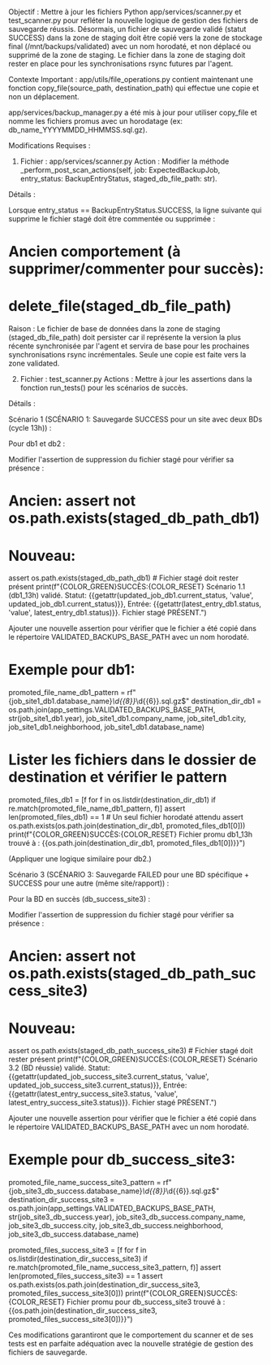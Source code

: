 Objectif : Mettre à jour les fichiers Python app/services/scanner.py et test_scanner.py pour refléter la nouvelle logique de gestion des fichiers de sauvegarde réussis. Désormais, un fichier de sauvegarde validé (statut SUCCESS) dans la zone de staging doit être copié vers la zone de stockage final (/mnt/backups/validated) avec un nom horodaté, et non déplacé ou supprimé de la zone de staging. Le fichier dans la zone de staging doit rester en place pour les synchronisations rsync futures par l'agent.

Contexte Important :
app/utils/file_operations.py contient maintenant une fonction copy_file(source_path, destination_path) qui effectue une copie et non un déplacement.

app/services/backup_manager.py a été mis à jour pour utiliser copy_file et nomme les fichiers promus avec un horodatage (ex: db_name_YYYYMMDD_HHMMSS.sql.gz).

Modifications Requises :
1. Fichier : app/services/scanner.py
Action : Modifier la méthode _perform_post_scan_actions(self, job: ExpectedBackupJob, entry_status: BackupEntryStatus, staged_db_file_path: str).

Détails :

Lorsque entry_status == BackupEntryStatus.SUCCESS, la ligne suivante qui supprime le fichier stagé doit être commentée ou supprimée :

# Ancien comportement (à supprimer/commenter pour succès):
# delete_file(staged_db_file_path)

Raison : Le fichier de base de données dans la zone de staging (staged_db_file_path) doit persister car il représente la version la plus récente synchronisée par l'agent et servira de base pour les prochaines synchronisations rsync incrémentales. Seule une copie est faite vers la zone validated.

2. Fichier : test_scanner.py
Actions : Mettre à jour les assertions dans la fonction run_tests() pour les scénarios de succès.

Détails :

Scénario 1 (SCÉNARIO 1: Sauvegarde SUCCESS pour un site avec deux BDs (cycle 13h)) :

Pour db1 et db2 :

Modifier l'assertion de suppression du fichier stagé pour vérifier sa présence :

# Ancien: assert not os.path.exists(staged_db_path_db1)
# Nouveau:
assert os.path.exists(staged_db_path_db1) # Fichier stagé doit rester présent
print(f"{COLOR_GREEN}SUCCÈS:{COLOR_RESET} Scénario 1.1 (db1_13h) validé. Statut: {{getattr(updated_job_db1.current_status, 'value', updated_job_db1.current_status)}}, Entrée: {{getattr(latest_entry_db1.status, 'value', latest_entry_db1.status)}}. Fichier stagé PRÉSENT.")

Ajouter une nouvelle assertion pour vérifier que le fichier a été copié dans le répertoire VALIDATED_BACKUPS_BASE_PATH avec un nom horodaté.

# Exemple pour db1:
promoted_file_name_db1_pattern = rf"{job_site1_db1.database_name}_\d{{8}}_\d{{6}}\.sql\.gz$"
destination_dir_db1 = os.path.join(app_settings.VALIDATED_BACKUPS_BASE_PATH, str(job_site1_db1.year), job_site1_db1.company_name, job_site1_db1.city, job_site1_db1.neighborhood, job_site1_db1.database_name)

# Lister les fichiers dans le dossier de destination et vérifier le pattern
promoted_files_db1 = [f for f in os.listdir(destination_dir_db1) if re.match(promoted_file_name_db1_pattern, f)]
assert len(promoted_files_db1) == 1 # Un seul fichier horodaté attendu
assert os.path.exists(os.path.join(destination_dir_db1, promoted_files_db1[0]))
print(f"{COLOR_GREEN}SUCCÈS:{COLOR_RESET} Fichier promu db1_13h trouvé à : {{os.path.join(destination_dir_db1, promoted_files_db1[0])}}")

(Appliquer une logique similaire pour db2.)

Scénario 3 (SCÉNARIO 3: Sauvegarde FAILED pour une BD spécifique + SUCCESS pour une autre (même site/rapport)) :

Pour la BD en succès (db_success_site3) :

Modifier l'assertion de suppression du fichier stagé pour vérifier sa présence :

# Ancien: assert not os.path.exists(staged_db_path_success_site3)
# Nouveau:
assert os.path.exists(staged_db_path_success_site3) # Fichier stagé doit rester présent
print(f"{COLOR_GREEN}SUCCÈS:{COLOR_RESET} Scénario 3.2 (BD réussie) validé. Statut: {{getattr(updated_job_success_site3.current_status, 'value', updated_job_success_site3.current_status)}}, Entrée: {{getattr(latest_entry_success_site3.status, 'value', latest_entry_success_site3.status)}}. Fichier stagé PRÉSENT.")

Ajouter une nouvelle assertion pour vérifier que le fichier a été copié dans le répertoire VALIDATED_BACKUPS_BASE_PATH avec un nom horodaté.

# Exemple pour db_success_site3:
promoted_file_name_success_site3_pattern = rf"{job_site3_db_success.database_name}_\d{{8}}_\d{{6}}\.sql\.gz$"
destination_dir_success_site3 = os.path.join(app_settings.VALIDATED_BACKUPS_BASE_PATH, str(job_site3_db_success.year), job_site3_db_success.company_name, job_site3_db_success.city, job_site3_db_success.neighborhood, job_site3_db_success.database_name)

promoted_files_success_site3 = [f for f in os.listdir(destination_dir_success_site3) if re.match(promoted_file_name_success_site3_pattern, f)]
assert len(promoted_files_success_site3) == 1
assert os.path.exists(os.path.join(destination_dir_success_site3, promoted_files_success_site3[0]))
print(f"{COLOR_GREEN}SUCCÈS:{COLOR_RESET} Fichier promu pour db_success_site3 trouvé à : {{os.path.join(destination_dir_success_site3, promoted_files_success_site3[0])}}")

Ces modifications garantiront que le comportement du scanner et de ses tests est en parfaite adéquation avec la nouvelle stratégie de gestion des fichiers de sauvegarde.